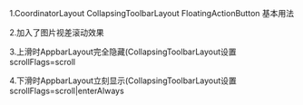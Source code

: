 1.CoordinatorLayout CollapsingToolbarLayout FloatingActionButton 基本用法

2.加入了图片视差滚动效果

3.上滑时AppbarLayout完全隐藏(CollapsingToolbarLayout设置scrollFlags=scroll

4.下滑时AppbarLayout立刻显示(CollapsingToolbarLayout设置scrollFlags=scroll|enterAlways